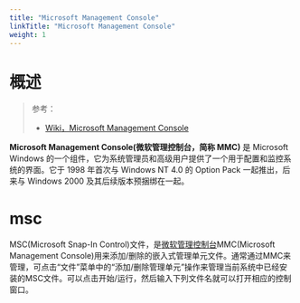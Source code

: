 ```yaml
---
title: "Microsoft Management Console"
linkTitle: "Microsoft Management Console"
weight: 1
---
```


# 概述

> 参考：
> 
> - [Wiki，Microsoft Management Console](https://en.wikipedia.org/wiki/Microsoft_Management_Console)


**Microsoft Management Console(微软管理控制台，简称 MMC)** 是 Microsoft Windows 的一个组件，它为系统管理员和高级用户提供了一个用于配置和监控系统的界面。它于 1998 年首次与 Windows NT 4.0 的 Option Pack 一起推出，后来与 Windows 2000 及其后续版本预捆绑在一起。

# msc

MSC(Microsoft Snap-In Control)文件，是[微软管理控制台](https://baike.baidu.com/item/%E5%BE%AE%E8%BD%AF%E7%AE%A1%E7%90%86%E6%8E%A7%E5%88%B6%E5%8F%B0/267174?fromModule=lemma_inlink)MMC(Microsoft Management Console)用来添加/删除的嵌入式管理单元文件。通常通过MMC来管理，可点击“文件”菜单中的“添加/删除管理单元”操作来管理当前系统中已经安装的MSC文件。可以点击开始/运行，然后输入下列文件名就可以打开相应的控制窗口。